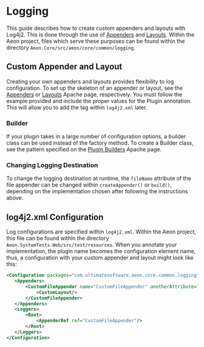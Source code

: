 # Logging

This guide describes how to create custom appenders and layouts with Log4j2. This is done through the use of 
[Appenders](https://logging.apache.org/log4j/2.0/manual/appenders.html) and 
[Layouts](https://logging.apache.org/log4j/2.x/manual/layouts.html). Within the Aeon project, files which serve these 
purposes can be found within the directory `Aeon.Core/src/aeon/core/common/logging`. 

## Custom Appender and Layout

Creating your own appenders and layouts provides flexibility to log configuration. To set up the skeleton of an appender
or layout, see the [Appenders](https://logging.apache.org/log4j/2.x/manual/extending.html#Appenders) or 
[Layouts](https://logging.apache.org/log4j/2.x/manual/extending.html#Layouts) Apache page, respectively. You must follow
the example provided and include the proper values for the Plugin annotation. This will allow you to add the tag within
`log4j2.xml` later.

### Builder

If your plugin takes in a large number of configuration options, a builder class can be used instead of the factory method. 
To create a Builder class, see the pattern specified on the 
[Plugin Builders](https://logging.apache.org/log4j/2.x/manual/extending.html#Plugin_Builders) Apache page.

### Changing Logging Destination

To change the logging destination at runtime, the `fileName` attribute of the file appender can be changed within
`createAppender()` or `build()`, depending on the implementation chosen after following the instructions above.

## log4j2.xml Configuration

Log configurations are specified within `log4j2.xml`. Within the Aeon project, this file can be found within the directory
`Aeon.SystemTests.Web/src/test/resources`. When you annotate your implementation, the plugin name becomes the
configuration element name, thus, a configuration with your custom appender and layout might look like this:

```xml
<Configuration packages="com.ultimatesoftware.aeon.core.common.logging">
   <Appenders>
       <CustomFileAppender name="CustomFileAppender" anotherAttribute="...">
           <CustomLayout/>
       </CustomFileAppender>
   </Appenders>
   <Loggers>
       <Root>
           <AppenderRef ref="CustomFileAppender"/>
       </Root>
   </Loggers>
</Configuration>
```